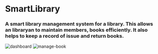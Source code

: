 # SmartLibrary
### A smart library management system for a library. This allows an libraryan to maintain members, books efficiently. It also helps to keep a record of issue and return books. 
![dashboard](https://github.com/Mahadi06/SmartLibrary/blob/main/src/lbd.png)
![manage-book](https://github.com/Mahadi06/SmartLibrary/blob/main/src/book.png)
